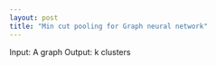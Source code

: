 ```yaml
---
layout: post
title: "Min cut pooling for Graph neural network"
---
```





Input: A graph
Output: k clusters